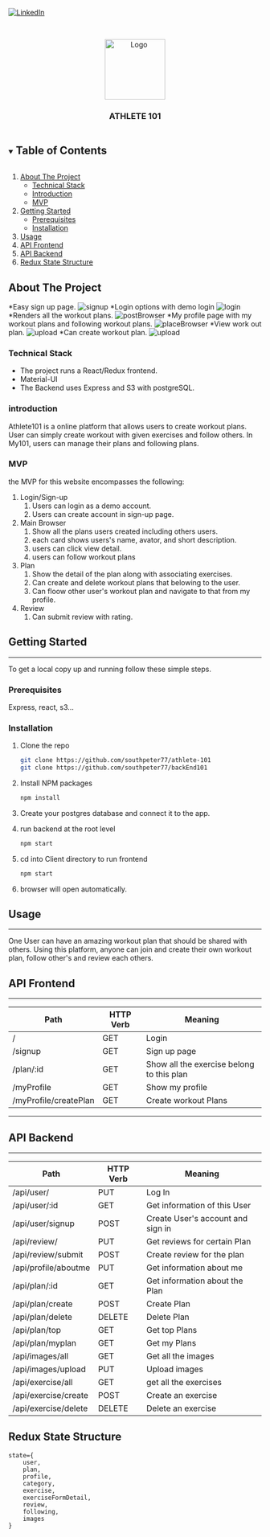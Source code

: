 [![LinkedIn][linkedin-shield]][linkedin-url]


<!-- PROJECT LOGO -->
<br />
<p align="center">
    <img src="readMeImages/athlete101Logo.png" alt="Logo" width="120" height="auto">
  </a>

  <h3 align="center">ATHLETE 101</h3>


</p>



<!-- TABLE OF CONTENTS -->
<details open="open">
  <summary><h2 style="display: inline-block">Table of Contents</h2></summary>
  <ol>
    <li>
      <a href="#about-the-project">About The Project</a>
      <ul>
        <li><a href="#technical-stack">Technical Stack</a></li>
        <li><a href="#introduction">Introduction</a></li>
        <li><a href="#mvp">MVP</a></li>
      </ul>
    </li>
    <li>
      <a href="#getting-started">Getting Started</a>
      <ul>
        <li><a href="#prerequisites">Prerequisites</a></li>
        <li><a href="#installation">Installation</a></li>
      </ul>
    </li>
    <li><a href="#usage">Usage</a></li>
    <li><a href="#api-frontend">API Frontend</a></li>
    <li><a href="#api-backend">API Backend</a></li>
    <li><a href="#redux-state-structure">Redux State Structure</a></li>
  </ol>
</details>



<!-- ABOUT THE PROJECT -->
## About The Project
*Easy sign up page.
![signup](readMeImages/signup.png)
*Login options with demo login
![login](readMeImages/login.png)
*Renders all the workout plans.
![postBrowser](readMeImages/workoutPlanBrowser.png)
*My profile page with my workout plans and following workout plans.
![placeBrowser](readMeImages/myProfile.png)
*View work out plan.
![upload](readMeImages/workoutPlan.png)
*Can create workout plan.
![upload](readMeImages/createWorkout.png)

### Technical Stack

* The project runs a React/Redux frontend.
* Material-UI
* The Backend uses Express and S3 with postgreSQL.


### introduction


  Athlete101 is a online platform that allows users to create workout plans. User can simply create workout with given exercises and follow others. In My101, users can manage their plans and following plans.



### MVP
the MVP for this website encompasses the following:

1.  Login/Sign-up
    1. Users can login as a demo account.
    2. Users can create account in sign-up page.
2.  Main Browser
    1. Show all the plans users created including others users.
    2. each card shows users's name, avator, and short description.
    3. users can click view detail.
    4. users can follow workout plans
3. Plan
    1. Show the detail of the plan along with associating exercises.
    2. Can create and delete workout plans that belowing to the user.
    3. Can floow other user's workout plan and navigate to that from my profile.
4. Review
    1. Can submit review with rating.



<!-- GETTING STARTED -->
## Getting Started
-----------

To get a local copy up and running follow these simple steps.

### Prerequisites

Express, react, s3...

### Installation


1. Clone the repo
   ```sh
   git clone https://github.com/southpeter77/athlete-101
   git clone https://github.com/southpeter77/backEnd101
   ```
2. Install NPM packages
   ```sh
   npm install
   ```
3. Create your postgres database and connect it to the app.

4. run backend at the root level
   ```sh
   npm start
   ```
5. cd into Client directory to run frontend
   ```sh
   npm start
   ```
6. browser will open automatically.


<!-- USAGE EXAMPLES -->
## Usage
-----------

One User can have an amazing workout plan that should be shared with others. Using this platform, anyone can join and create their own workout plan, follow other's and review each others. 

## API Frontend
--------------------------
|Path|HTTP Verb|Meaning|
|-|-|-|
|/|GET|Login|
|/signup|GET|Sign up page|
|/plan/:id|GET|Show all the exercise belong to this plan|
|/myProfile|GET|Show my profile|
|/myProfile/createPlan|GET|Create workout Plans|


--------------------------

## API Backend
-----------
|Path|HTTP Verb|Meaning|
|-|-|-|
|/api/user/|PUT|Log In|
|/api/user/:id|GET|Get information of this User|
|/api/user/signup|POST|Create User's account and sign in|
|/api/review/|PUT|Get reviews for certain Plan|
|/api/review/submit|POST|Create review for the plan|
|/api/profile/aboutme|PUT|Get information about me|
|/api/plan/:id|GET|Get information about the Plan|
|/api/plan/create|POST|Create Plan|
|/api/plan/delete|DELETE|Delete Plan|
|/api/plan/top|GET|Get top Plans|
|/api/plan/myplan|GET|Get my Plans|
|/api/images/all|GET|Get all the images|
|/api/images/upload|PUT|Upload images|
|/api/exercise/all|GET|get all the exercises|
|/api/exercise/create|POST|Create an exercise|
|/api/exercise/delete|DELETE|Delete an exercise|

## Redux State Structure
```
state={
    user,
    plan,
    profile,
    category,
    exercise,
    exerciseFormDetail,
    review,
    following,
    images  
}




```




[linkedin-shield]: https://img.shields.io/badge/-LinkedIn-black.svg?style=for-the-badge&logo=linkedin&colorB=555
[linkedin-url]: https://www.linkedin.com/in/peter-kang-129184166/
